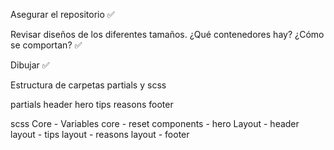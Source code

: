 Asegurar el repositorio ✅

Revisar diseños de los diferentes tamaños. ¿Qué contenedores hay? ¿Cómo se comportan? ✅

Dibujar ✅

Estructura de carpetas partials y scss

partials header hero tips reasons footer

scss Core - Variables core - reset components - hero Layout - header layout - tips layout - reasons layout - footer
